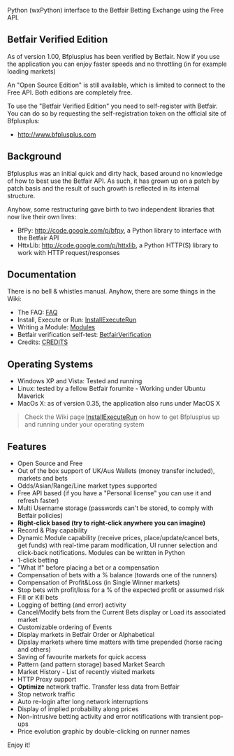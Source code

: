 Python (wxPython) interface to the Betfair Betting Exchange using the Free API.

## Betfair Verified Edition ##
As of version 1.00, Bfplusplus has been verified by Betfair. Now if you use the application you can enjoy faster speeds and no throttling (in for example loading markets)

An "Open Source Edition" is still available, which is limited to connect to the Free API. Both editions are completely free.

To use the "Betfair Verified Edition" you need to self-register with Betfair. You can do so by requesting the self-registration token on the official site of Bfplusplus:

  * http://www.bfplusplus.com

## Background ##
Bfplusplus was an initial quick and dirty hack, based around no knowledge of how to best use the Betfair API. As such, it has grown up on a patch by patch basis and the result of such growth is reflected in its internal structure.

Anyhow, some restructuring gave birth to two independent libraries that now live their own lives:

  * BfPy: http://code.google.com/p/bfpy, a Python library to interface with the Betfair API
  * HttxLib: http://code.google.com/p/httxlib, a Python HTTP(S) library to work with HTTP request/responses

## Documentation ##
There is no bell & whistles manual.
Anyhow, there are some things in the Wiki:

  * The FAQ: [FAQ](FAQ.md)
  * Install, Execute or Run: [InstallExecuteRun](InstallExecuteRun.md)
  * Writing a Module: [Modules](Modules.md)
  * Betfair verification self-test: [BetfairVerification](BetfairVerification.md)
  * Credits: [CREDITS](CREDITS.md)

## Operating Systems ##
  * Windows XP and Vista: Tested and running
  * Linux: tested by a fellow Betfair forumite - Working under Ubuntu Maverick
  * MacOs X: as of version 0.35, the application also runs under MacOS X

> Check the Wiki page [InstallExecuteRun](InstallExecuteRun.md) on how to get Bfplusplus up and running under your operating system

## Features ##
  * Open Source and Free
  * Out of the box support of UK/Aus Wallets (money transfer included), markets and bets
  * Odds/Asian/Range/Line market types supported
  * Free API based (if you have a "Personal license" you can use it and refresh faster)
  * Multi Username storage (passwords can't be stored, to comply with Betfair policies)
  * **Right-click based (try to right-click anywhere you can imagine)**
  * Record & Play capability
  * Dynamic Module capability (receive prices, place/update/cancel bets, get funds) with real-time param modification, UI runner selection and click-back notifications. Modules can be written in Python
  * 1-click betting
  * "What If" before placing a bet or a compensation
  * Compensation of bets with a % balance (towards one of the runners)
  * Compensation of Profit&Loss (in Single Winner markets)
  * Stop bets with profit/loss for a % of the expected profit or assumed risk
  * Fill or Kill bets
  * Logging of betting (and error) activity
  * Cancel/Modify bets from the Current Bets display or Load its associated market
  * Customizable ordering of Events
  * Display markets in Betfair Order or Alphabetical
  * Dipslay markets where time matters with time prepended (horse racing and others)
  * Saving of favourite markets for quick access
  * Pattern (and pattern storage) based Market Search
  * Market History - List of recently visited markets
  * HTTP Proxy support
  * **Optimize** network traffic. Transfer less data from Betfair
  * Stop network traffic
  * Auto re-login after long network interruptions
  * Display of implied probability along prices
  * Non-intrusive betting activity and error notifications with transient pop-ups
  * Price evolution graphic by double-clicking on runner names

Enjoy it!